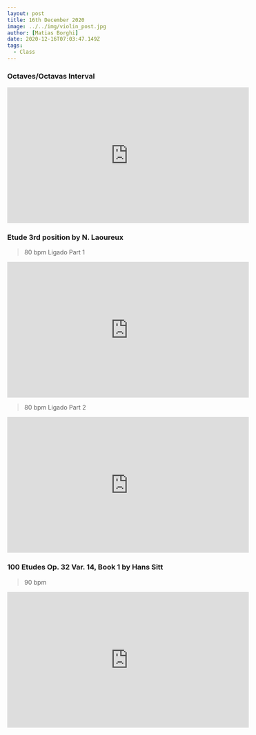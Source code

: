 ```yaml
---
layout: post
title: 16th December 2020
image: ../../img/violin_post.jpg
author: [Matias Borghi]
date: 2020-12-16T07:03:47.149Z
tags:
  - Class
---
```


### Octaves/Octavas Interval

<iframe width="560" height="315" src="https://www.youtube.com/embed/bACL_Z4l978" frameborder="0" allow="accelerometer; autoplay; clipboard-write; encrypted-media; gyroscope; picture-in-picture" allowfullscreen></iframe>

### Etude 3rd position by N. Laoureux 

> 80 bpm Ligado Part 1

<iframe width="560" height="315" src="https://www.youtube.com/embed/ELKbtHm3Tew" frameborder="0" allow="accelerometer; autoplay; clipboard-write; encrypted-media; gyroscope; picture-in-picture" allowfullscreen></iframe>

> 80 bpm Ligado Part 2

<iframe width="560" height="315" src="https://www.youtube.com/embed/Ad22ievN9a4" frameborder="0" allow="accelerometer; autoplay; clipboard-write; encrypted-media; gyroscope; picture-in-picture" allowfullscreen></iframe>

### 100 Etudes Op. 32 Var. 14, Book 1 by Hans Sitt

> 90 bpm

<iframe width="560" height="315" src="https://www.youtube.com/embed/nwrUU0ViJ1Y" frameborder="0" allow="accelerometer; autoplay; clipboard-write; encrypted-media; gyroscope; picture-in-picture" allowfullscreen></iframe>

